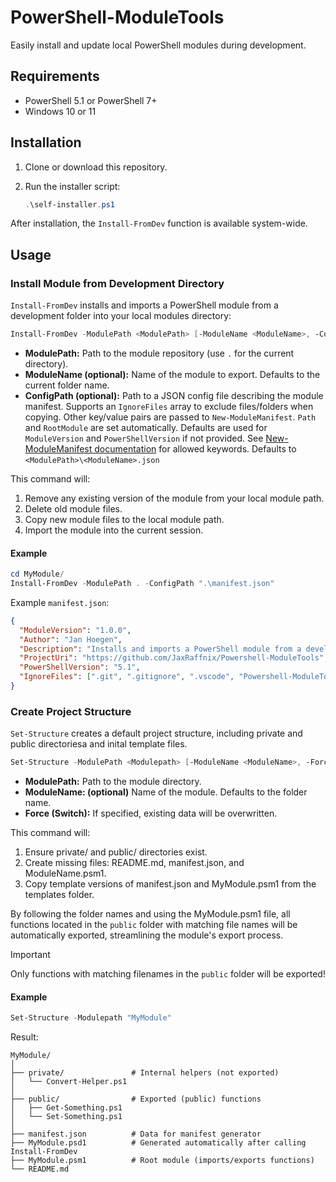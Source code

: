 # PowerShell-ModuleTools

Easily install and update local PowerShell modules during development.

## Requirements

- PowerShell 5.1 or PowerShell 7+
- Windows 10 or 11

## Installation

1. Clone or download this repository.
2. Run the installer script:

    ```powershell
    .\self-installer.ps1
    ```

After installation, the `Install-FromDev` function is available system-wide.

## Usage

### Install Module from Development Directory

`Install-FromDev` installs and imports a PowerShell module from a development folder into your local modules directory:

```powershell
Install-FromDev -ModulePath <ModulePath> [-ModuleName <ModuleName>, -ConfigPath <ConfigPath>]
```

- **ModulePath:** Path to the module repository (use `.` for the current directory).
- **ModuleName (optional):** Name of the module to export. Defaults to the current folder name.
- **ConfigPath (optional):** Path to a JSON config file describing the module manifest. Supports an `IgnoreFiles` array to exclude files/folders when copying. Other key/value pairs are passed to `New-ModuleManifest`. `Path` and `RootModule` are set automatically. Defaults are used for `ModuleVersion` and `PowerShellVersion` if not provided. See [New-ModuleManifest documentation](https://learn.microsoft.com/powershell/module/microsoft.powershell.core/new-modulemanifest?view=powershell-7.5) for allowed keywords. Defaults to `<ModulePath>\<ModuleName>.json`


This command will:

1. Remove any existing version of the module from your local module path.
2. Delete old module files.
3. Copy new module files to the local module path.
4. Import the module into the current session.

#### Example

```powershell
cd MyModule/
Install-FromDev -ModulePath . -ConfigPath ".\manifest.json"
```

Example `manifest.json`:

```json
{
  "ModuleVersion": "1.0.0",
  "Author": "Jan Hoegen",
  "Description": "Installs and imports a PowerShell module from a development folder into the user's module path.",
  "ProjectUri": "https://github.com/JaxRaffnix/Powershell-ModuleTools",
  "PowerShellVersion": "5.1",
  "IgnoreFiles": [".git", ".gitignore", ".vscode", "Powershell-ModuleTools.json", "self-installer.ps1"]
}
```

### Create Project Structure

`Set-Structure` creates a default project structure, including private and public directoriesa and inital template files.

```powershell
Set-Structure -ModulePath <Modulepath> [-ModuleName <ModuleName>, -Force]
```

- **ModulePath:** Path to the module directory.
- **ModuleName: (optional)** Name of the module. Defaults to the folder name.
- **Force (Switch):** If specified, existing data will be overwritten.

This command will:

1. Ensure private/ and public/ directories exist.
2. Create missing files: README.md, manifest.json, and ModuleName.psm1.
3. Copy template versions of manifest.json and MyModule.psm1 from the templates folder.


By following the folder names and using the MyModule.psm1 file, all functions located in the `public` folder with matching file names will be automatically exported, streamlining the module's export process.

> [!Important]
> Only functions with matching filenames in the `public` folder will be exported!

#### Example

```powershell
Set-Structure -Modulepath "MyModule"
```

Result:

```text
MyModule/
│
├── private/               # Internal helpers (not exported)
│   └── Convert-Helper.ps1
│
├── public/                # Exported (public) functions
│   ├── Get-Something.ps1
│   └── Set-Something.ps1
│
├── manifest.json          # Data for manifest generator
├── MyModule.psd1          # Generated automatically after calling Install-FromDev
├── MyModule.psm1          # Root module (imports/exports functions)
└── README.md
```